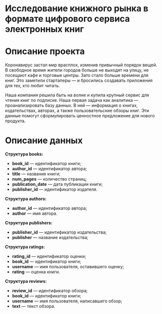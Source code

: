 # Исследование книжного рынка в формате цифрового сервиса электронных книг
# Описание проекта
Коронавирус застал мир врасплох, изменив привычный порядок вещей. В свободное время жители городов больше не выходят на улицу, не посещают кафе и торговые центры. Зато стало больше времени для книг. Это заметили стартаперы — и бросились создавать приложения для тех, кто любит читать.

Наша компания решила быть на волне и купила крупный сервис для чтения книг по подписке. Наша первая задача как аналитика — проанализировать базу данных.
В ней — информация о книгах, издательствах, авторах, а также пользовательские обзоры книг. Эти данные помогут сформулировать ценностное предложение для нового продукта.
# Описание данных
**Структура books:**
- **book_id** — идентификатор книги;
- **author_id** — идентификатор автора;
- **title** — название книги;
- **num_pages** — количество страниц;
- **publication_date** — дата публикации книги;
- **publisher_id** — идентификатор издателя.

**Структура authors:**
- **author_id** — идентификатор автора;
- **author** — имя автора.

**Структура publishers:**
- **publisher_id** — идентификатор издательства;
- **publisher** — название издательства;

**Структура ratings:**
- **rating_id** — идентификатор оценки;
- **book_id** — идентификатор книги;
- **username** — имя пользователя, оставившего оценку;
- **rating** — оценка книги.

**Структура reviews:**
- **review_id** — идентификатор обзора;
- **book_id** — идентификатор книги;
- **username** — имя пользователя, написавшего обзор;
- **text** — текст обзора.